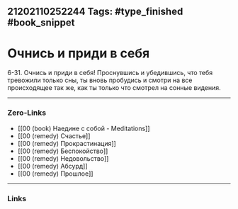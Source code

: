 21202110252244
Tags: #type_finished #book_snippet 
---
# Очнись и приди в себя 

 6-31. Очнись и приди в себя! Проснувшись и убедившись, что тебя тревожили только сны, ты вновь пробудись и смотри на все происходящее так же, как ты только что смотрел на сонные видения. 

---
### Zero-Links
 - [[00 (book) Наедине с собой - Meditations]]
 - [[00 (remedy) Счастье]]
 - [[00 (remedy) Прокрастинация]]
 - [[00 (remedy) Беспокойство]]
 - [[00 (remedy) Недовольство]]
 - [[00 (remedy) Абсурд]]
 - [[00 (remedy) Прошлое]]
---
### Links
